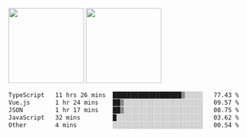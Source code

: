 <img src="https://github-readme-stats.vercel.app/api?username=Dream4ever&count_private=true&show_icons=true&theme=tokyonight" height="150" /> <img src="https://github-readme-stats.vercel.app/api/top-langs/?username=Dream4ever&count_private=true&show_icons=true&theme=tokyonight&langs_count=5&layout=compact" height="150" />

<!--START_SECTION:waka-->

```txt
TypeScript   11 hrs 26 mins  ███████████████████▒░░░░░   77.43 %
Vue.js       1 hr 24 mins    ██▒░░░░░░░░░░░░░░░░░░░░░░   09.57 %
JSON         1 hr 17 mins    ██▒░░░░░░░░░░░░░░░░░░░░░░   08.75 %
JavaScript   32 mins         █░░░░░░░░░░░░░░░░░░░░░░░░   03.62 %
Other        4 mins          ░░░░░░░░░░░░░░░░░░░░░░░░░   00.54 %
```

<!--END_SECTION:waka-->

